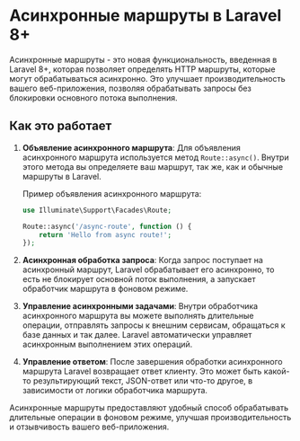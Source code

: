 # Асинхронные маршруты в Laravel 8+

Асинхронные маршруты - это новая функциональность, введенная в Laravel 8+, которая позволяет определять HTTP маршруты, которые могут обрабатываться асинхронно. Это улучшает производительность вашего веб-приложения, позволяя обрабатывать запросы без блокировки основного потока выполнения.

## Как это работает

1. **Объявление асинхронного маршрута**: Для объявления асинхронного маршрута используется метод `Route::async()`. Внутри этого метода вы определяете ваш маршрут, так же, как и обычные маршруты в Laravel.

   Пример объявления асинхронного маршрута:

    ```php
    use Illuminate\Support\Facades\Route;

    Route::async('/async-route', function () {
        return 'Hello from async route!';
    });
    ```

2. **Асинхронная обработка запроса**: Когда запрос поступает на асинхронный маршрут, Laravel обрабатывает его асинхронно, то есть не блокирует основной поток выполнения, а запускает обработчик маршрута в фоновом режиме.

3. **Управление асинхронными задачами**: Внутри обработчика асинхронного маршрута вы можете выполнять длительные операции, отправлять запросы к внешним сервисам, обращаться к базе данных и так далее. Laravel автоматически управляет асинхронным выполнением этих операций.

4. **Управление ответом**: После завершения обработки асинхронного маршрута Laravel возвращает ответ клиенту. Это может быть какой-то результирующий текст, JSON-ответ или что-то другое, в зависимости от логики обработчика маршрута.

Асинхронные маршруты предоставляют удобный способ обрабатывать длительные операции в фоновом режиме, улучшая производительность и отзывчивость вашего веб-приложения.

